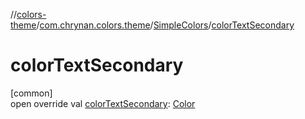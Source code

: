 //[colors-theme](../../../index.md)/[com.chrynan.colors.theme](../index.md)/[SimpleColors](index.md)/[colorTextSecondary](color-text-secondary.md)

# colorTextSecondary

[common]\
open override val [colorTextSecondary](color-text-secondary.md): [Color](../../../../colors-core/colors-core/com.chrynan.colors/-color/index.md)
